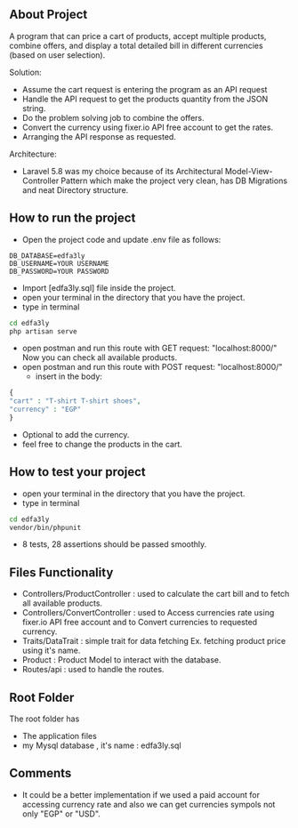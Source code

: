 
## About Project

A program that can price a cart of products, accept multiple products, combine offers, and display a total detailed bill in different currencies (based on user selection).

Solution:
- Assume the cart request is entering the program as an API request
- Handle the API request to get the products quantity from the JSON string.
- Do the problem solving job to combine the offers.
- Convert the currency using fixer.io API free account to get the rates.
- Arranging the API response as requested.

Architecture:
- Laravel 5.8 was my choice because of its Architectural Model-View-Controller Pattern which make the project very clean, has DB Migrations and neat Directory structure.

## How to run the project

- Open the project code and update .env file as follows:
```
DB_DATABASE=edfa3ly
DB_USERNAME=YOUR USERNAME
DB_PASSWORD=YOUR PASSWORD
```
- Import [edfa3ly.sql] file inside the project.
- open your terminal in the directory that you have the project.
- type in terminal 
```bash
cd edfa3ly
php artisan serve
```
- open postman and run this route with GET request:
	"localhost:8000/"
	Now you can check all available products.
- open postman and run this route with POST request:
	"localhost:8000/"
    - insert in the body:
``` php
{
"cart" : "T-shirt T-shirt shoes",
"currency" : "EGP"
}
```
- Optional to add the currency.
- feel free to change the products in the cart.

## How to test your project

- open your terminal in the directory that you have the project.
- type in terminal 
```bash
cd edfa3ly
vendor/bin/phpunit
```
- 8 tests, 28 assertions should be passed smoothly.

## Files Functionality

- Controllers/ProductController : used to calculate the cart bill and to fetch all available products. 
- Controllers/ConvertController : used to Access currencies rate using fixer.io API free account and to Convert currencies to requested currency.
- Traits/DataTrait : simple trait for data fetching Ex. fetching product price using it's name.
- Product : Product Model to interact with the database.
- Routes/api : used to handle the routes.

## Root Folder

The root folder has
- The application files
- my Mysql database , it's name : edfa3ly.sql

## Comments

- It could be a better implementation if we used a paid account for accessing currency rate and also we can get currencies sympols not only "EGP" or "USD".
